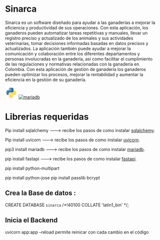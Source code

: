 # Sinarca 


Sinarca es un software diseñado para ayudar a las ganaderías a mejorar la eficiencia y productividad de sus operaciones. Con esta aplicación, los ganaderos pueden automatizar tareas repetitivas y manuales, llevar un registro preciso y actualizado de los animales y sus actividades veterinarias, tomar decisiones informadas basadas en datos precisos y actualizados. La aplicación también puede ayudar a mejorar la comunicación y colaboración entre los diferentes departamentos y personas involucradas en la ganadería, así como facilitar el cumplimiento de las regulaciones y normativas relacionadas con la ganadería en Colombia. Con esta aplicación de gestión de ganadería los ganaderos pueden optimizar los procesos, mejorar la rentabilidad y aumentar la eficiencia en la gestión de su ganadería.


<img src="https://raw.githubusercontent.com/devicons/devicon/master/icons/python/python-original.svg" alt="python" width="40" height="40"/> </a> <a href="https://reactjs.org/" target="_blank" rel="noreferrer"> 
 <a href="https://mariadb.org/" target="_blank" rel="noreferrer"> <img src="https://www.vectorlogo.zone/logos/mariadb/mariadb-icon.svg" alt="mariadb" width="40" height="40"/> </a>




# Librerias requeridas

Pip install sqlalchemy    --->  recibe los pasos de como instalar   [sqlalchemy](https://pypi.org/project/SQLAlchemy/).

Pip install uvicorn --->  recibe los pasos de como instalar  [uvicorn](https://pypi.org/project/uvicorn/).

pip3 install mariadb  --->  recibe los pasos de como instalar [mariadb](https://pypi.org/project/mariadb/ ).

pip install fastapi  --->  recibe los pasos de como instalar [fastapi](https://pypi.org/project/fastapi/).


pip install python-multipart

pip install python-jose
pip install passlib
bcrypt

## Crea la Base de datos :

CREATE DATABASE `sinarca` /*!40100 COLLATE 'latin1_bin' */;

## Inicia el Backend 
uvicorn app:app –reload permite reinicar con cada cambio en el código 



